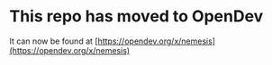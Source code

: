 # This repo has moved to OpenDev

It can now be found at [https://opendev.org/x/nemesis](https://opendev.org/x/nemesis)
